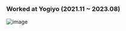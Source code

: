 ### Worked at Yogiyo (2021.11 ~ 2023.08)

![image](https://github.com/junsik-choi-ygy/junsik-choi-ygy/assets/95274642/60ed4d10-d69f-4a36-ae63-675688c3d133)
